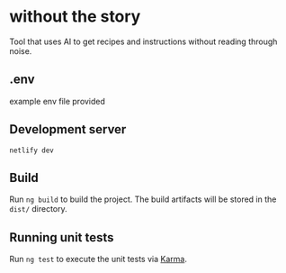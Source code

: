 # without the story

Tool that uses AI to get recipes and instructions without reading through noise.

## .env

example env file provided

## Development server

`netlify dev`

## Build

Run `ng build` to build the project. The build artifacts will be stored in the `dist/` directory.

## Running unit tests

Run `ng test` to execute the unit tests via [Karma](https://karma-runner.github.io).
